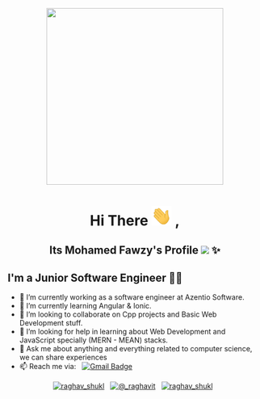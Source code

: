  <p align="Center" ><img src="https://camo.githubusercontent.com/3b7c592ede97b6138ffd4b1cc1541c2f3b11fd39/687474703a2f2f33312e6d656469612e74756d626c722e636f6d2f31376665613932306666333665663466356238373764353231366137616164392f74756d626c725f6d6f39786a65387a5a34317163626975666f315f313238302e676966" height="350px" width ="350px"></p>

<h1 align="Center">  Hi There <img src="https://raw.githubusercontent.com/ABSphreak/ABSphreak/master/gifs/Hi.gif" width="40px" /> , </h1>
<h2 align="Center">Its Mohamed Fawzy's Profile <img src="https://media.giphy.com/media/WUlplcMpOCEmTGBtBW/giphy.gif" width="40px"> ✨</h2>


## I'm a Junior Software Engineer 👨‍💻

<!--
**mofawzi/mofawzi** is a ✨ _special_ ✨ repository because its `README.md` (this file) appears on your GitHub profile.
-->

- 🔭 I’m currently working as a software engineer at Azentio Software.
- 🌱 I’m currently learning Angular & Ionic.
- 👯 I’m looking to collaborate on Cpp projects and Basic Web Development stuff.
- 🤔 I’m looking for help in learning about Web Development and JavaScript specially (MERN - MEAN) stacks.
- 💬 Ask me about anything and everything related to computer science, we can share experiences
- 📫 Reach me via: &nbsp;&nbsp;[![Gmail Badge](https://img.shields.io/badge/-Gmail-c14438?style=flat-square&logo=Gmail&logoColor=white&link=mailto:shuklaraghav321.com)](mailto:mohamedfawzy.dev@gmail.com)

<p align="center">
<a href="https://www.linkedin.com/in/mohamed-fawzi/" target="_blank"><img align="center" src="https://cdn.jsdelivr.net/npm/simple-icons@3.1.0/icons/linkedin.svg" alt="raghav_shukl" height="25" width="25" /></a>&nbsp;&nbsp;
<a href="https://twitter.com/Mohamed_Fawzi96 target="_blank"><img align="center" src="https://cdn.jsdelivr.net/npm/simple-icons@3.0.1/icons/twitter.svg" alt="@_raghavit" height="25" width="25" /></a>&nbsp;&nbsp;
<a href="https://www.instagram.com/fawzinooo/" target="_blank"><img align="center" src="https://cdn.jsdelivr.net/npm/simple-icons@3.0.1/icons/instagram.svg" alt="raghav_shukl" height="25" width="25" /></a>&nbsp;&nbsp;
</p>


